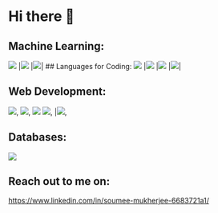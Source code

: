 # Hi there 👋

## Machine Learning:
<img src="https://camo.githubusercontent.com/4058e4719e56be216f2464f47def2f62540a0775acfde94a782f4e1aa9607db7/68747470733a2f2f696d672e736869656c64732e696f2f62616467652f54656e736f72466c6f772532302d2532334646364630302e7376673f267374796c653d666f722d7468652d6261646765266c6f676f3d54656e736f72466c6f77266c6f676f436f6c6f723d7768697465" />
|<img  src="https://camo.githubusercontent.com/c7b7cc7ee69f29e63d868190f2c26df123e4a5cdd2b87c7da409397bfd64020c/68747470733a2f2f696d672e736869656c64732e696f2f62616467652f70616e6461732532302d2532333135303435382e7376673f267374796c653d666f722d7468652d6261646765266c6f676f3d70616e646173266c6f676f436f6c6f723d7768697465" />
|<img src= "https://camo.githubusercontent.com/98fb748d78c124f0aad277f2f162b0cb4fdb1c3b8f69293bb363ebf44ad557cf/68747470733a2f2f696d672e736869656c64732e696f2f62616467652f6e756d70792532302d2532333031333234332e7376673f267374796c653d666f722d7468652d6261646765266c6f676f3d6e756d7079266c6f676f436f6c6f723d7768697465" />|
##  Languages for Coding:
<img src="https://img.shields.io/badge/Python-3776AB?style=for-the-badge&logo=python&logoColor=white" />
|<img src="https://img.shields.io/badge/C-00599C?style=for-the-badge&logo=c&logoColor=white" />
|<img src="https://img.shields.io/badge/C%2B%2B-00599C?style=for-the-badge&logo=c%2B%2B&logoColor=white" />
|<img src="https://img.shields.io/badge/R-276DC3?style=for-the-badge&logo=r&logoColor=white" />|

## Web Development:
<img src="https://img.shields.io/badge/JavaScript-F7DF1E?style=for-the-badge&logo=javascript&logoColor=black" />,
<img src="https://img.shields.io/badge/HTML5-E34F26?style=for-the-badge&logo=html5&logoColor=white" />,
<img src="https://img.shields.io/badge/CSS-239120?&style=for-the-badge&logo=css3&logoColor=white" />
<img src="https://img.shields.io/badge/Flask-000000?style=for-the-badge&logo=flask&logoColor=white" />,
|<img src="https://img.shields.io/badge/Markdown-000000?style=for-the-badge&logo=markdown&logoColor=white" />,

## Databases:
<img src="https://img.shields.io/badge/PostgreSQL-316192?style=for-the-badge&logo=postgresql&logoColor=white" />

## Reach out to me on:
https://www.linkedin.com/in/soumee-mukherjee-6683721a1/

